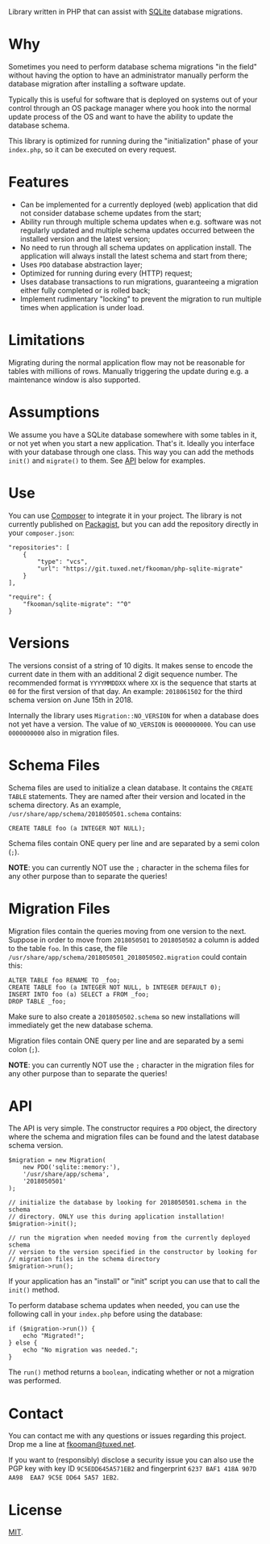 Library written in PHP that can assist with 
[SQLite](https://www.sqlite.org/index.html) database migrations.

# Why

Sometimes you need to perform database schema migrations "in the field" without
having the option to have an administrator manually perform the database 
migration after installing a software update.

Typically this is useful for software that is deployed on systems out of your
control through an OS package manager where you hook into the normal update 
process of the OS and want to have the ability to update the database schema.

This library is optimized for running during the "initialization" phase of your
`index.php`, so it can be executed on every request.

# Features

* Can be implemented for a currently deployed (web) application that did not 
  consider database scheme updates from the start;
* Ability run through multiple schema updates when e.g. software was not 
  regularly updated and multiple schema updates occurred between the installed 
  version and the latest version;
* No need to run through all schema updates on application install. The 
  application will always install the latest schema and start from there;
* Uses `PDO` database abstraction layer;
* Optimized for running during every (HTTP) request;
* Uses database transactions to run migrations, guaranteeing a migration either
  fully completed or is rolled back;
* Implement rudimentary "locking" to prevent the migration to run multiple 
  times when application is under load.

# Limitations

Migrating during the normal application flow may not be reasonable for tables
with millions of rows. Manually triggering the update during e.g. a maintenance 
window is also supported.

# Assumptions

We assume you have a SQLite database somewhere with some tables in it, or not 
yet when you start a new application. That's it. Ideally you interface with 
your database through one class. This way you can add the methods `init()` and 
`migrate()` to them. See [API](#api) below for examples.

# Use

You can use [Composer](https://getcomposer.org/) to integrate it in your 
project. The library is not currently published on 
[Packagist](https://packagist.org/), but you can add the repository directly
in your `composer.json`:

    "repositories": [
        {
            "type": "vcs",
            "url": "https://git.tuxed.net/fkooman/php-sqlite-migrate"
        }
    ],

    "require": {
        "fkooman/sqlite-migrate": "^0"
    }

# Versions

The versions consist of a string of 10 digits. It makes sense to encode the 
current date in them with an additional 2 digit sequence number. The 
recommended format is `YYYYMMDDXX` where `XX` is the sequence that starts at 
`00` for the first version of that day. An example: `2018061502` for the 
third schema version on June 15th in 2018.

Internally the library uses `Migration::NO_VERSION` for when a database does 
not yet have a version. The value of `NO_VERSION` is `0000000000`. You can 
use `0000000000` also in migration files.

# Schema Files

Schema files are used to initialize a clean database. It contains the 
`CREATE TABLE` statements. They are named after their version and located in 
the schema directory. As an example, `/usr/share/app/schema/2018050501.schema` 
contains:

    CREATE TABLE foo (a INTEGER NOT NULL);

Schema files contain ONE query per line and are separated by a semi colon 
(`;`).

**NOTE**: you can currently NOT use the `;` character in the schema files for 
any other purpose than to separate the queries!


# Migration Files

Migration files contain the queries moving from one version to the next. 
Suppose in order to move from `2018050501` to `2018050502` a column is added
to the table `foo`. In this case, the file 
`/usr/share/app/schema/2018050501_2018050502.migration` could contain this:

    ALTER TABLE foo RENAME TO _foo;
    CREATE TABLE foo (a INTEGER NOT NULL, b INTEGER DEFAULT 0);
    INSERT INTO foo (a) SELECT a FROM _foo;
    DROP TABLE _foo;

Make sure to also create a `2018050502.schema` so new installations will 
immediately get the new database schema.

Migration files contain ONE query per line and are separated by a semi colon 
(`;`). 

**NOTE**: you can currently NOT use the `;` character in the migration files 
for any other purpose than to separate the queries!

# API

The API is very simple. The constructor requires a `PDO` object, the directory
where the schema and migration files can be found and the latest database
schema version.

    $migration = new Migration(
        new PDO('sqlite::memory:'),
        '/usr/share/app/schema',
        '2018050501'
    );

    // initialize the database by looking for 2018050501.schema in the schema
    // directory. ONLY use this during application installation!
    $migration->init();

    // run the migration when needed moving from the currently deployed schema
    // version to the version specified in the constructor by looking for 
    // migration files in the schema directory
    $migration->run();

If your application has an "install" or "init" script you can use that to call
the `init()` method.

To perform database schema updates when needed, you can use the following call
in your `index.php` before using the database:

    if ($migration->run()) {
        echo "Migrated!";
    } else { 
        echo "No migration was needed.";
    }

The `run()` method returns a `boolean`, indicating whether or not a migration 
was performed.

# Contact

You can contact me with any questions or issues regarding this project. Drop
me a line at [fkooman@tuxed.net](mailto:fkooman@tuxed.net).

If you want to (responsibly) disclose a security issue you can also use the
PGP key with key ID `9C5EDD645A571EB2` and fingerprint
`6237 BAF1 418A 907D AA98  EAA7 9C5E DD64 5A57 1EB2`.

# License

[MIT](LICENSE).
